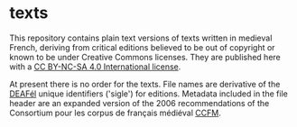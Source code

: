 # texts
This repository contains plain text versions of texts written in medieval French, deriving from critical editions believed to be out of copyright or known to be under Creative Commons licenses. They are published here with a [CC BY-NC-SA 4.0 International license](https://creativecommons.org/licenses/by-nc-sa/4.0/). 

At present there is no order for the texts. File names are derivative of the [DEAFél](http://www.deaf-page.de/fr/bibl_neu.php) unique identifiers ('sigle') for editions. Metadata included in the file header are an expanded version of the 2006 recommendations of the Consortium pour les corpus de français médiéval [CCFM](http://ccfm.ens-lyon.fr/spip.php?rubrique14).

